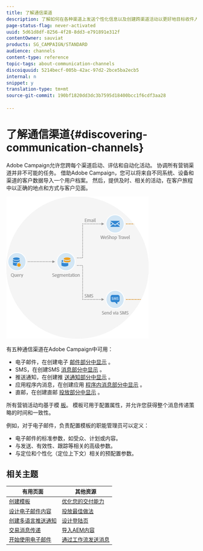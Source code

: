 ```yaml
---
title: 了解通信渠道
description: 了解如何在各种渠道上发送个性化信息以及创建跨渠道活动以更好地目标收件人。
page-status-flag: never-activated
uuid: 5d61d8df-8256-4f28-8dd3-e791891e312f
contentOwner: sauviat
products: SG_CAMPAIGN/STANDARD
audience: channels
content-type: reference
topic-tags: about-communication-channels
discoiquuid: 5214becf-005b-42ac-97d2-2bce5ba2ecb5
internal: n
snippet: y
translation-type: tm+mt
source-git-commit: 190bf1820dd3dc3b7595d18400bcc1f6cdf3aa28

---
```



# 了解通信渠道{#discovering-communication-channels}

Adobe Campaign允许您跨每个渠道启动、评估和自动化活动。
协调所有营销渠道并非不可能的任务。 借助Adobe Campaign，您可以将来自不同系统、设备和渠道的客户数据导入一个用户档案。 然后，提供及时、相关的活动，在客户旅程中以正确的地点和方式与客户见面。

![](assets/do-not-localize/cross-channel.png)

有五种通信渠道在Adobe Campaign中可用：

* 电子邮件，在创建电子 [邮件部分中显示](../../channels/using/about-emails.md) 。
* SMS，在创建SMS [消息部分中显示](../../channels/using/about-sms-messages.md) 。
* 推送通知，在创建推 [送通知部分中显示](../../channels/using/about-push-notifications.md) 。
* 应用程序内消息，在创建应用 [程序内消息部分中显示](../../channels/using/about-in-app-messaging.md) 。
* 直邮，在创建直邮 [投放部分中显示](../../channels/using/about-direct-mail.md) 。

所有营销活动均基于模 [板](../../start/using/marketing-activity-templates.md)。 模板可用于配置属性，并允许您获得整个消息传递策略的时间和一致性。

例如，对于电子邮件，负责配置模板的职能管理员可以定义：

* 电子邮件的标准参数，如受众、计划或内容。
* 与发送、有效性、跟踪等相关的高级参数。
* 与定位和个性化（定位上下文）相关的预配置参数。

## 相关主题

| 有用页面 | 其他资源 |
|---|---|
| [创建模板](../../start/using/marketing-activity-templates.md) | [优化您的交付能力](../../sending/using/about-deliverability.md) |
| [设计电子邮件内容](../../designing/using/designing-content-in-adobe-campaign.md) | [投放最佳做法](https://helpx.adobe.com/campaign/kb/delivery-best-practices.html) |
| [创建多语言推送通知](../../channels/using/creating-a-multilingual-push-notification.md) | [设计登陆页](../../channels/using/getting-started-with-landing-pages.md) |
| [交易消息传递](../../channels/using/about-transactional-messaging.md) | [导入AEM内容](../../integrating/using/creating-email-experience-manager.md) |
| [开始使用电子邮件](https://helpx.adobe.com/campaign/kb/acs-get-started-with-emails.html) | [通过工作流发送消息](../../automating/using/about-channel-activities.md) |
